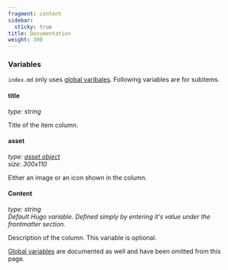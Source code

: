 ```yaml
---
fragment: content
sidebar:
  sticky: true
title: Documentation
weight: 300
---
```


### Variables

`index.md` only uses [global varibales](/docs/global-variables). Following variables are for subitems.

#### title
*type: string*

Title of the item column.

#### asset
*type: [asset object](/docs/global-variables/#asset)*  
*size: 300x110*

Either an image or an icon shown in the column.

#### Content
*type: string*  
*Default Hugo variable. Defined simply by entering it's value under the frontmatter section.*

Description of the column. This variable is optional.

[Global variables](/docs/global-variables) are documented as well and have been omitted from this page.
